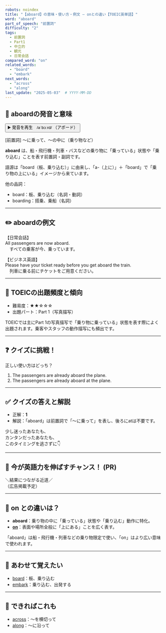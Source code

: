 ```yaml
---
robots: noindex
title: "【aboard】の意味・使い方・例文 ― onとの違い【TOEIC英単語】"
word: "aboard"
part_of_speech: "前置詞"
difficulty: "2"
tags:
  - 前置詞
  - Part1
  - 中立的
  - 観光
  - 日常会話
compared_word: "on"
related_words:
  - "board"
  - "embark"
next_words:
  - "across"
  - "along"
last_update: "2025-05-03"  # YYYY-MM-DD
---
```


## 🔰 aboardの発音と意味

<button class="play-audio" onclick="playTTS('aboard')">
  <span class="play-audio-main">
    ▶️ 発音を再生　/əˈbɔːrd/
  </span>
  <span class="play-audio-sub">
    （アボード）
  </span>
</button>

<script>
function playTTS(word) {
  const audio = new Audio('/api/tts?text=' + encodeURIComponent(word));
  audio.play();
}
</script>

[前置詞] ～に乗って、～の中に（乗り物など）

**aboard** は、船・飛行機・列車・バスなどの乗り物に「乗っている」状態や「乗り込む」ことを表す前置詞・副詞です。

語源は「board（板、乗り込む）」に由来し、「a-（上に）」＋「board」で「乗り物の上にいる」イメージから来ています。

他の品詞：  
- board：板、乗り込む（名詞・動詞）
- boarding：搭乗、乗船（名詞）

---

## ✏️ aboardの例文

【日常会話】  
All passengers are now aboard.  
　すべての乗客が今、乗っています。

【ビジネス英語】  
Please have your ticket ready before you get aboard the train.  
　列車に乗る前にチケットをご用意ください。

---

## 🎯 TOEICの出題頻度と傾向

- 難易度：★★☆☆☆
- 出題パート：Part 1（写真描写）

TOEICでは主にPart 1の写真描写で「乗り物に乗っている」状態を表す際によく出題されます。乗客やスタッフの動作描写にも頻出です。

---

## ❓ クイズに挑戦！

正しい使い方はどっち？

1. The passengers are already aboard the plane.  
2. The passengers are already aboard at the plane.

---

## ✅ クイズの答えと解説

- 正解：**1**
- 解説：「aboard」は前置詞で「～に乗って」を表し、後ろにatは不要です。

少し迷ったあなたも、  
カンタンだったあなたも、  
このタイミングを逃さずに👇️

---

## 🚀 今が英語力を伸ばすチャンス！ (PR)

<div class="ad-center">
＼結果につながる近道／<br>  
（広告掲載予定）
</div>

---

## 🤔  on との違いは？

- **aboard**：乗り物の中に「乗っている」状態や「乗り込む」動作に特化。
- **[on](/on)**：表面や場所全般に「上にある」ことを広く表す。

「aboard」は船・飛行機・列車などの乗り物限定で使い、「on」はより広い意味で使われます。

---

## 🧩 あわせて覚えたい

- [board](/board)：板、乗り込む
- [embark](/embark)：乗り込む、出発する

---

## 📖 できればこれも

- [across](/across)：～を横切って
- [along](/along)：～に沿って

<!-- cvid: aid09_bid32 -->
